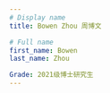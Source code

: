 ```yaml
---
# Display name
title: Bowen Zhou 周博文

# Full name
first_name: Bowen
last_name: Zhou

Grade: 2021级博士研究生
---
```

